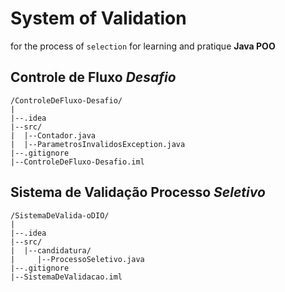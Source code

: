 # System of Validation 
for the process of `selection` for learning and pratique **Java POO**
## Controle de Fluxo *Desafio*
```plaintext
/ControleDeFluxo-Desafio/
|
|--.idea
|--src/
|  |--Contador.java
|  |--ParametrosInvalidosException.java
|--.gitignore
|--ControleDeFluxo-Desafio.iml
```
## Sistema de Validação Processo *Seletivo*
```plaintext
/SistemaDeValida-oDIO/
|
|--.idea
|--src/
|  |--candidatura/
|     |--ProcessoSeletivo.java
|--.gitignore
|--SistemaDeValidacao.iml
```
